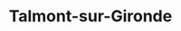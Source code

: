 ---
guid: "defa810410da"
title: "Talmont-sur-Gironde"
latlng: "45.534802, -0.907886"
videoId: "BcopfXLkhu8" 
---